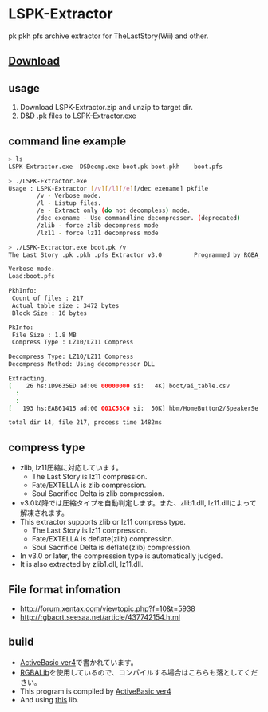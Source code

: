 # LSPK-Extractor
pk pkh pfs archive extractor for TheLastStory(Wii) and other.

## [Download](https://github.com/RGBA-CRT/LSPK-Extracter/releases)


## usage
1. Download LSPK-Extractor.zip and unzip to target dir.
1. D&D .pk files to LSPK-Extractor.exe 


## command line example
```bash
> ls  
LSPK-Extractor.exe	DSDecmp.exe	boot.pk	boot.pkh	boot.pfs  

> ./LSPK-Extractor.exe
Usage : LSPK-Extractor [/v][/l][/e][/dec exename] pkfile
        /v - Verbose mode.
        /l - Listup files.
        /e - Extract only (do not decompless) mode.
        /dec exename - Use commandline decompresser. (deprecated)
        /zlib - force zlib decompress mode
        /lz11 - force lz11 decompress mode

> ./LSPK-Extractor.exe boot.pk /v
The Last Story .pk .pkh .pfs Extractor v3.0         Programmed by RGBA_CRT 2016-2019

Verbose mode.
Load:boot.pfs

PkhInfo:
 Count of files : 217
 Actual table size : 3472 bytes
 Block Size : 16 bytes

PkInfo:
 File Size : 1.8 MB
 Compress Type : LZ10/LZ11 Compress

Decompress Type: LZ10/LZ11 Compress
Decompress Method: Using decompressor DLL

Extracting.
[    26 hs:1D9635ED ad:00 00000000 si:   4K] boot/ai_table.csv
  :
  :
[   193 hs:EAB61415 ad:00 001C58C0 si:  50K] hbm/HomeButton2/SpeakerSe.arc

total dir 14, file 217, process time 1482ms

```

## compress type
+ zlib, lz11圧縮に対応しています。
    + The Last Story is lz11 compression.
    + Fate/EXTELLA is zlib compression.
    + Soul Sacrifice Delta is zlib compression.
+ v3.0以降では圧縮タイプを自動判定します。また、zlib1.dll, lz11.dllによって解凍されます。
+ This extractor supports zlib or lz11 compress type.
    + The Last Story is lz11 compression.
    + Fate/EXTELLA is deflate(zlib) compression.
    + Soul Sacrifice Delta is deflate(zlib) compression.
+ In v3.0 or later, the compression type is automatically judged.
+ It is also extracted by zlib1.dll, lz11.dll.

## File format infomation  
 + http://forum.xentax.com/viewtopic.php?f=10&t=5938  
 + http://rgbacrt.seesaa.net/article/437742154.html  

## build
 + [ActiveBasic ver4](https://www.activebasic.com/)で書かれています。
 + [RGBALib](https://github.com/RGBA-CRT/RGBALib)を使用しているので、コンパイルする場合はこちらも落としてください。
 + This program is compiled by [ActiveBasic ver4](https://www.activebasic.com/)
 + And using [this](https://github.com/RGBA-CRT/RGBALib) lib.
